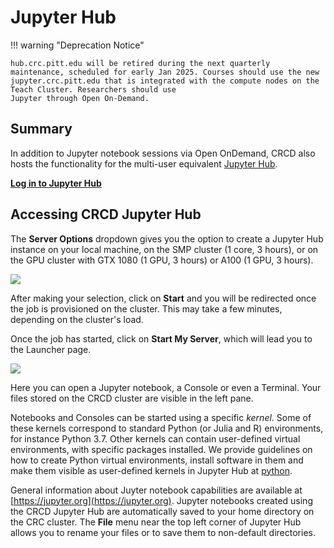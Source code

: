 # Jupyter Hub

!!! warning "Deprecation Notice"

    hub.crc.pitt.edu will be retired during the next quarterly maintenance, scheduled for early Jan 2025. Courses should use the new 
    jupyter.crc.pitt.edu that is integrated with the compute nodes on the Teach Cluster. Researchers should use 
    Jupyter through Open On-Demand.

## **Summary**

In addition to Jupyter notebook sessions via Open OnDemand, CRCD also hosts the functionality for the multi-user equivalent
[Jupyter Hub](https://jupyter.org/hub).

[**Log in to Jupyter Hub**](https://hub.crc.pitt.edu)

## **Accessing CRCD Jupyter Hub**

The **Server Options** dropdown gives you the option to create a Jupyter Hub instance on your local machine, on the SMP cluster 
(1 core, 3 hours), or on the GPU cluster with GTX 1080 (1 GPU, 3 hours) or A100 (1 GPU, 3 hours).

![](../_assets/img/web-portals/JupyterHubServerOptions.png)

After making your selection, click on **Start** and you will be redirected once the job is provisioned on the cluster. This may 
take a few minutes, depending on the cluster's load.

Once the job has started, click on **Start My Server**, which will lead you to the Launcher page.

![](../_assets/img/web-portals/JupyterHubLauncher.png)

Here you can open a Jupyter notebook, a Console or even a Terminal. Your files stored on the CRCD cluster are visible in the left pane.

Notebooks and Consoles can be started using a specific _kernel_. Some of these kernels correspond to standard Python (or Julia and R) 
environments, for instance Python 3.7. Other kernels can contain user-defined virtual environments, with specific packages installed. 
We provide guidelines on how to create Python virtual environments, install software in them and make them visible as user-defined 
kernels in Jupyter Hub at [python](../applications/python.md).

General information about Juyter notebook capabilities are available at [https://jupyter.org](https://jupyter.org). Jupyter notebooks 
created using the CRCD Jupyter Hub are automatically saved to your home directory on the CRC cluster. The **File** menu near the top 
left corner of Jupyter Hub allows you to rename your files or to save them to non-default directories.

